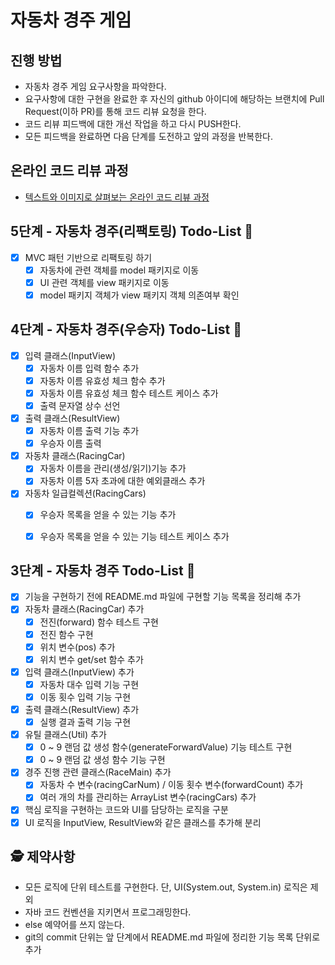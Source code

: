 # 자동차 경주 게임
## 진행 방법
* 자동차 경주 게임 요구사항을 파악한다.
* 요구사항에 대한 구현을 완료한 후 자신의 github 아이디에 해당하는 브랜치에 Pull Request(이하 PR)를 통해 코드 리뷰 요청을 한다.
* 코드 리뷰 피드백에 대한 개선 작업을 하고 다시 PUSH한다.
* 모든 피드백을 완료하면 다음 단계를 도전하고 앞의 과정을 반복한다.

## 온라인 코드 리뷰 과정
* [텍스트와 이미지로 살펴보는 온라인 코드 리뷰 과정](https://github.com/next-step/nextstep-docs/tree/master/codereview)

## 5단계 - 자동차 경주(리팩토링) Todo-List 🎯
- [X] MVC 패턴 기반으로 리팩토링 하기
  - [X] 자동차에 관련 객체를 model 패키지로 이동
  - [X] UI 관련 객체를 view 패키지로 이동
  - [X] model 패키지 객체가 view 패키지 객체 의존여부 확인

## 4단계 - 자동차 경주(우승자) Todo-List 🎯
- [X] 입력 클래스(InputView)
  - [X] 자동차 이름 입력 함수 추가
  - [X] 자동차 이름 유효성 체크 함수 추가
  - [X] 자동차 이름 유효성 체크 함수 테스트 케이스 추가
  - [X] 출력 문자열 상수 선언
- [X] 출력 클래스(ResultView)
  - [X] 자동차 이름 출력 기능 추가
  - [X] 우승자 이름 출력
- [X] 자동차 클래스(RacingCar)
  - [X] 자동차 이름을 관리(생성/읽기)기능 추가 
  - [X] 자동차 이름 5자 초과에 대한 예외클래스 추가
- [X] 자동차 일급컬렉션(RacingCars)
  - [X] 우승자 목록을 얻을 수 있는 기능 추가
  - [X] 우승자 목록을 얻을 수 있는 기능 테스트 케이스 추가


## 3단계 - 자동차 경주 Todo-List 🎯
- [X] 기능을 구현하기 전에 README.md 파일에 구현할 기능 목록을 정리해 추가
- [X] 자동차 클래스(RacingCar) 추가
  - [X] 전진(forward) 함수 테스트 구현
  - [X] 전진 함수 구현
  - [X] 위치 변수(pos) 추가
  - [X] 위치 변수 get/set 함수 추가
- [X] 입력 클래스(InputView) 추가
  - [X] 자동차 대수 입력 기능 구현
  - [X] 이동 횟수 입력 기능 구현
- [X] 출력 클래스(ResultView) 추가
  - [X] 실행 결과 출력 기능 구현
- [X] 유틸 클래스(Util) 추가
  - [X] 0 ~ 9 랜덤 값 생성 함수(generateForwardValue) 기능 테스트 구현  
  - [X] 0 ~ 9 랜덤 값 생성 함수 기능 구현
- [X] 경주 진행 관련 클래스(RaceMain) 추가
  - [X] 자동차 수 변수(racingCarNum) / 이동 횟수 변수(forwardCount) 추가
  - [X] 여러 개의 차를 관리하는 ArrayList 변수(racingCars) 추가
  
- [X] 핵심 로직을 구현하는 코드와 UI를 담당하는 로직을 구분
- [X] UI 로직을 InputView, ResultView와 같은 클래스를 추가해 분리

## 🕵️‍ 제약사항
- 모든 로직에 단위 테스트를 구현한다. 단, UI(System.out, System.in) 로직은 제외
- 자바 코드 컨벤션을 지키면서 프로그래밍한다.
- else 예약어를 쓰지 않는다.
- git의 commit 단위는 앞 단계에서 README.md 파일에 정리한 기능 목록 단위로 추가
